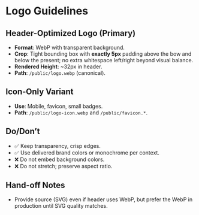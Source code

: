 # Logo Guidelines

## Header-Optimized Logo (Primary)
- **Format**: WebP with transparent background.
- **Crop**: Tight bounding box with **exactly 5px** padding above the bow and below the present; no extra whitespace left/right beyond visual balance.
- **Rendered Height**: ~32px in header.
- **Path**: `/public/logo.webp` (canonical).

## Icon-Only Variant
- **Use**: Mobile, favicon, small badges.
- **Path**: `/public/logo-icon.webp` and `/public/favicon.*`.

## Do/Don’t
- ✅ Keep transparency, crisp edges.
- ✅ Use delivered brand colors or monochrome per context.
- ❌ Do not embed background colors.
- ❌ Do not stretch; preserve aspect ratio.

## Hand-off Notes
- Provide source (SVG) even if header uses WebP, but prefer the WebP in production until SVG quality matches.
